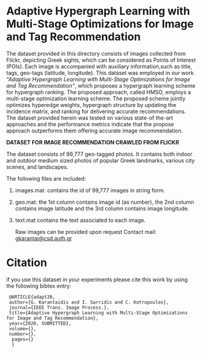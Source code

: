 #  Adaptive Hypergraph Learning with Multi-Stage Optimizations for Image and Tag Recommendation
   
  The dataset provided in this directory consists of images collected from Flickr, depicting Greek sights, which can be considered as Points of Interest (POIs). Each image is accompanied with auxiliary information,such as title, tags, geo-tags (latitude, longitude). This dataset was employed in our work *"Adaptive Hypergraph Learning with Multi-Stage Optimizations for Image and Tag Recommendation"*, which proposes a hypergraph learning scheme for hypergraph ranking. The proposed approach, called HMSO, employs a multi-stage optimization learning scheme. The proposed scheme jointly optimizes hyperedge weights, hypergraph structure by updating the incidence matrix, and ranking for delivering accurate recommendations. The dataset provided herein was tested on various state-of the-art approaches and the performance metrics indicate that the propose approach outperforms them offering accurate image recommendation.
   
 **DATASET FOR IMAGE RECOMMENDATION CRAWLED FROM FLICKR**  
 
     
  The dataset consists of 99,777 geo-tagged photos. It contains both indoor and outdoor medium sized photos of popular Greek landmarks, various city scenes, and landscapes.

   The following files are included:

1) images.mat: contains the id of 99,777 images in string form.
2) geo.mat: the 1st column contains image id (as number), the 2nd column contains image latitude and the 3rd column contains image longitude.
3) text.mat contains the text associated to each image.

    Raw images can be provided upon request
 Contact mail: gkarantai@csd.auth.gr
		
		
		
# Citation
if you use this dataset in your experiments please cite this work by using the following bibtex entry:
     
     @ARTICLE{adapt20, 
     author={G. Karantaidis and I. Sarridis and C. Kotropoulos}, 
     journal={IEEE Trans. Image Process.}, 
     title={Adaptive Hypergraph Learning with Multi-Stage Optimizations for Image and Tag Recommendation}, 
     year={2020, SUBMITTED}, 
     volume={}, 
     number={}, 
      pages={} 
      }
  

